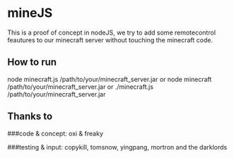 mineJS
========

This is a proof of concept in nodeJS, we try to add some remotecontrol feautures to our minecraft server without touching the minecraft code.

How to run
----------

node minecraft.js /path/to/your/minecraft_server.jar
or
node minecraft /path/to/your/minecraft_server.jar
or
./minecraft.js /path/to/your/minecraft_server.jar



Thanks to
---------
###code & concept: 
oxi & freaky

###testing & input: 
copykill, tomsnow, yingpang, mortron and the darklords
